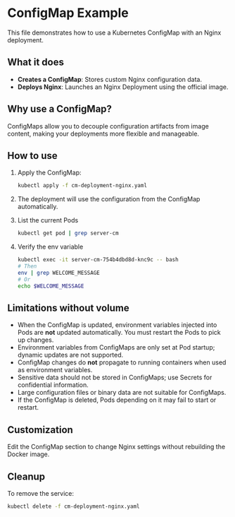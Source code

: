 # ConfigMap Example

This file demonstrates how to use a Kubernetes ConfigMap with an Nginx deployment.

## What it does

- **Creates a ConfigMap**: Stores custom Nginx configuration data.
- **Deploys Nginx**: Launches an Nginx Deployment using the official image.

## Why use a ConfigMap?

ConfigMaps allow you to decouple configuration artifacts from image content, making your deployments more flexible and manageable.

## How to use

1. Apply the ConfigMap:
    ```sh
    kubectl apply -f cm-deployment-nginx.yaml
    ```

2. The deployment will use the configuration from the ConfigMap automatically.

3. List the current Pods
    ```sh
    kubectl get pod | grep server-cm
    ```

4. Verify the env variable
    ```sh
    kubectl exec -it server-cm-754b4dbd8d-knc9c -- bash
    # Then
    env | grep WELCOME_MESSAGE
    # Or
    echo $WELCOME_MESSAGE
    ```

## Limitations without volume
- When the ConfigMap is updated, environment variables injected into Pods are **not** updated automatically. You must restart the Pods to pick up changes.
- Environment variables from ConfigMaps are only set at Pod startup; dynamic updates are not supported.
- ConfigMap changes do **not** propagate to running containers when used as environment variables.
- Sensitive data should not be stored in ConfigMaps; use Secrets for confidential information.
- Large configuration files or binary data are not suitable for ConfigMaps.
- If the ConfigMap is deleted, Pods depending on it may fail to start or restart.

## Customization

Edit the ConfigMap section to change Nginx settings without rebuilding the Docker image.

## Cleanup

To remove the service:
```sh
kubectl delete -f cm-deployment-nginx.yaml
```
